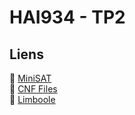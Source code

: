 # HAI934 - TP2

## Liens

🔗 [MiniSAT](https://jgalenson.github.io/research.js/demos/minisat.html)  
🔗 [CNF Files](https://people.sc.fsu.edu/~jburkardt/data/cnf/cnf.html)  
🔗 [Limboole](http://fmv.jku.at/limboole/)  

